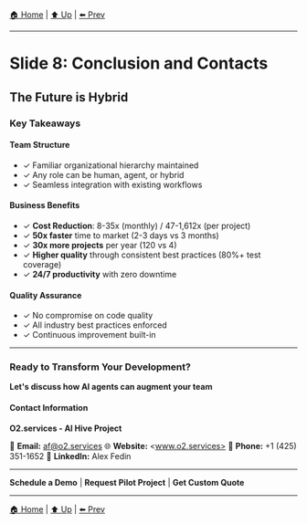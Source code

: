 [🏠 Home](../slide-deck.md) | [⬆️ Up](../slide-deck.md) | [⬅️ Prev](slide-07-example-projects.md)

---

# Slide 8: Conclusion and Contacts

## The Future is Hybrid

### Key Takeaways

#### Team Structure

- ✓ Familiar organizational hierarchy maintained
- ✓ Any role can be human, agent, or hybrid
- ✓ Seamless integration with existing workflows

#### Business Benefits

- ✓ **Cost Reduction**: 8-35x (monthly) / 47-1,612x (per project)
- ✓ **50x faster** time to market (2-3 days vs 3 months)
- ✓ **30x more projects** per year (120 vs 4)
- ✓ **Higher quality** through consistent best practices (80%+ test coverage)
- ✓ **24/7 productivity** with zero downtime

#### Quality Assurance

- ✓ No compromise on code quality
- ✓ All industry best practices enforced
- ✓ Continuous improvement built-in

---

### Ready to Transform Your Development?

**Let's discuss how AI agents can augment your team**

#### Contact Information

**O2.services - AI Hive Project**

📧 **Email:** <af@o2.services>
🌐 **Website:** <www.o2.services>
📱 **Phone:** +1 (425) 351-1652
💼 **LinkedIn:** Alex Fedin

---

**Schedule a Demo** | **Request Pilot Project** | **Get Custom Quote**

---

[🏠 Home](../slide-deck.md) | [⬆️ Up](../slide-deck.md) | [⬅️ Prev](slide-07-example-projects.md)
